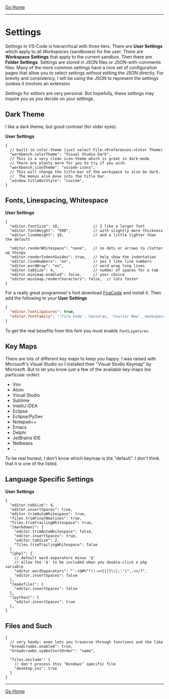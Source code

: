 [Go Home](../README.md)

---

# Settings #

Settings in VS-Code is hierarchical with three tiers.  There are **User Settings** which apply to all *Workspaces* (sandboxes) for the user. There are **Workspace Settings** that apply to the current sandbox.  Then there are **Folder Settings**.  Settings are stored in JSON files or JSON-with-comments files.  Many of the more common settings have a nice set of configuration pages that allow you to select settings without editing the JSON directly.  For brevity and consistency, I will be using the JSON to represent the settings (unless it involves an extension

Settings for editors are very personal.  But hopefully, these settings may inspire you as you decide on your settings.

## Dark Theme ##

I like a dark theme, but good contrast (for older eyes).

**User Settings**
```JSON-with-comments
{
  // built-in color-theme (just select File->Preferences->Color Theme)
  "workbench.colorTheme": "Visual Studio Dark",
  // This is a very clean icon-theme which is great in dark-mode
  // There are plenty more for you to try if you wish.
  "workbench.iconTheme": "vscode-icons",
  // This will change the title-bar of the workspace to also be dark.
  //  The menus also move into the title bar.
  "window.titleBarStyle": "custom",
}
```

## Fonts, Linespacing, Whitespace ##

**User Settings**
```JSON-with-comments
{
  "editor.fontSize": 18,               // I like a larger font
  "editor.fontWeight": "500",          // with slightly more thickness
  "editor.lineHeight": 19,             // and a little tighter than the default

  "editor.renderWhitespace": "none",   // no dots or arrows to clutter up things
  "editor.renderIndentGuides": true,   // help show the indentation
  "editor.lineNumbers": "on",          // yes I like line numbers
  "editor.wordWrap": "on",             // word wrap long lines
  "editor.tabSize": 4,                 // number of spaces for a tab
  "editor.minimap.enabled": false,     // your choice
  "editor.minimap.renderCharacters": false,  // lots faster
}
```

For a really great programmer's font download 
[FiraCode](https://github.com/tonsky/FiraCode) and install it.
Then add the following to your **User Settings**

```JSON
{
  "editor.fontLigatures": true,
  "editor.fontFamily": "'Fira Code', Consolas, 'Courier New', monospace",
}
```

To get the real benefits from this font you must enable `fontLigatures`.

## Key Maps ##

There are lots of different key maps to keep you happy.  I was raised with Microsoft's Visual Studio so I installed their "Visual Studio Keymap" by Microsoft.  But to let you know just a few of the available key-maps (no particular order):

* Vim
* Atom
* Visual Studio
* Sublime
* IntelliJ IDEA
* Eclipse
* Eclipse/PyDev
* Notepad++
* Emacs
* Delphi
* JetBrains IDE
* Netbeans
* ...

To be real honest, I don't know which keymap is the "default".  I don't think that it is one of the listed.

## Language Specific Settings ##

**User Settings**
```JSON-with-comments
{
  "editor.tabSize": 4,
  "editor.insertSpaces": true,
  "editor.trimAutoWhitespace": true,
  "files.trimFinalNewlines": true,
  "files.trimTrailingWhitespace": true,
  "[markdown]": {
    "editor.trimAutoWhitespace": false,
    "editor.insertSpaces": true,
    "editor.tabSize": 2,
    "files.trimTrailingWhitespace": false
  }
  "[php]": {
    // default word-separators minus '$'
    // allow the '$' to be included when you double-click a php variable
    "editor.wordSeparators": "`~!@#%^*()-=+[{]}\\|;:'\",.<>/?",
    "editor.insertSpaces": false
  },
  "[makefile]": {
    "editor.insertSpaces": false
  },
  "[python]": {
    "editor.insertSpaces": true
  },
}
```

## Files and Such ##

```JSON-with-comments
{
  // very handy: even lets you traverse through functions and the like
  "breadcrumbs.enabled": true,
  "breadcrumbs.symbolSortOrder": "name",

  "files.exclude": {
    // don't process this "Windows" specific file
    "desktop.ini": true
  }
}
```


---

[Go Home](../README.md)

